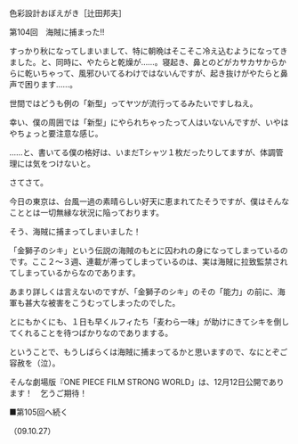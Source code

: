 <!-- source: http://web.archive.org/web/20250215190716/http://www.style.fm/as/05_column/tsujita/tsujita104.shtml -->

色彩設計おぼえがき［辻田邦夫］

第104回　海賊に捕まった!!

すっかり秋になってしまいまして、特に朝晩はそこそこ冷え込むようになってきました。と、同時に、やたらと乾燥が……。寝起き、鼻とのどがカサカサからからに乾いちゃって、風邪ひいてるわけではないんですが、起き抜けがやたらと鼻声で困ります……。

世間ではどうも例の「新型」ってヤツが流行ってるみたいですしねえ。

幸い、僕の周囲では「新型」にやられちゃったって人はいないんですが、いやはやちょっと要注意な感じ。

……と、書いてる僕の格好は、いまだTシャツ１枚だったりしてますが、体調管理には気をつけないと。

さてさて。

今日の東京は、台風一過の素晴らしい好天に恵まれてたそうですが、僕はそんなこととは一切無縁な状況に陥っております。

そう、海賊に捕まってしまいました！

「金獅子のシキ」という伝説の海賊のもとに囚われの身になってしまっているのです。ここ２〜３週、連載が滞ってしまっているのは、実は海賊に拉致監禁されてしまっているからなのであります。

あまり詳しくは言えないのですが、「金獅子のシキ」のその「能力」の前に、海軍も甚大な被害をこうむってしまったのでした。

とにもかくにも、１日も早くルフィたち「麦わら一味」が助けにきてシキを倒してくれることを待つばかりなのでありまする。

ということで、もうしばらくは海賊に捕まってるかと思いますので、なにとぞご容赦を（泣）。

そんな劇場版『ONE PIECE FILM STRONG WORLD」は、12月12日公開であります！　乞うご期待！

■第105回へ続く

（09.10.27）
